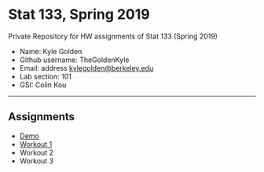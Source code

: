 # Stat 133, Spring 2019

Private Repository for HW assignments of Stat 133 (Spring 2019)

- Name: Kyle Golden
- Github username: TheGoldenKyle
- Email: address kylegolden@berkeley.edu
- Lab section: 101
- GSI: Colin Kou

-----

## Assignments

- [Demo](demo)
- [Workout 1](workout1)
- Workout 2
- Workout 3


